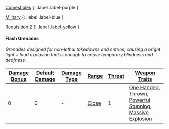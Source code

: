 
[Comestibles](Game/Core/Comestibles)
{: .label .label-purple }

[Military](Game/Military)
{: .label .label-blue }

[Requisition 2](Game/Deployment#Requisition)
{: .label .label-yellow }
#### Flash Grenades
*Grenades designed for non-lethal takedowns and entries, causing a bright light + loud explosion that is enough to cause temporary blindness and deafness.*

| [Damage Bonus](Game/Core/Weapons#Damage%20Bonus) | Default [Damage](Game/Core/Weapons#Calculating%20Damage) | [Damage Type](Game/Core/Weapons#Damage%20Type) | [Range](Game/Core/Weapons#Range) | [Threat](Game/Core/Weapons#Threat) | [Weapon Traits](Game/Core/Weapon-Traits) |
| ---- | ---- | ---- | ---- | ---- | ---- |
| 0 | 0 | - | [Close](Game/Core/Movement#Close) | 1 | [One Handed](Game/Core/Weapon-Traits#One%20Handed), [Thrown](Game/Core/Weapon-Traits#Thrown), [Powerful Stunning](Game/Core/Weapon-Traits#Powerful%20Stunning), [Massive Explosion](Game/Core/Weapon-Traits#Massive%20Explosion) |


